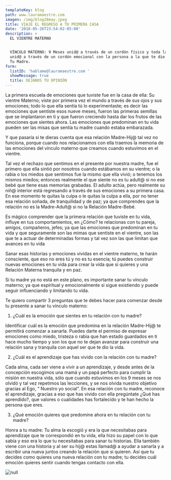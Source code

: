 ```yaml
---
templateKey: blog
path: www.lauramaestre.com
imagen: /img/blog28may.jpeg
title: VIAJE EL REGRESO A TU PRIMERA CASA
date: '2018-05-26T23:54:02-05:00'
description: >
  EL VIENTRE MATERNO


  VÍNCULO MATERNO: 9 Meses unid@ a través de un cordón físico y toda la vida
  unid@ a través de un cordón emocional con la persona a la que te dio la vida:
  Tu Madre.
form:
  listID: 'hablame@lauramaestre.com '
  showMessage: true
  title: DEJÁNOS TU OPINIÓN
---
```

La primera escuela de emociones que tuviste fue en la casa de ella: Su vientre Materno;  viste por primera vez el mundo a través de sus ojos y sus emociones; todo lo que ella sentía tú lo experimentaste; es decir las emociones que sentiste esos nueve meses, fueron las primeras semillas que se implantaron en ti y que fueron creciendo hasta dar los frutos de las emociones que sientes ahora.  Las emociones que predominan en tu vida pueden ser las misas que sentía tu madre cuando estaba embarazada. 

Y que pasaría si te dieras  cuenta que esa relación Madre-Hij@ tal vez no funciona, porque cuando nos relacionamos con ella traemos la memoria de las emociones del vínculo materno que creamos cuando estuvimos en el vientre.

Tal vez el rechazo que sentimos en el presente por nuestra madre,  fue el primero que ella sintió por nosotros cuando estábamos en su vientre; o la rabia o los miedos que sentimos fue la mismo que ella vivió; o tenemos los mismos miedos; entonces realmente el que siente no es tu adult@ si no ese bebé que tiene esas memorias grabadas. 
El adulto actúa, pero realmente su niñ@ interior está regresando a través de sus emociones a su primera casa. En ese momento te quitas la culpa o le quitas la culpa a ella, por no tener esa relación soñada, de tranquilidad y de paz; ya que comprendes que la relación no es la Madre-Adult@ si no la Relación Madre-Bebé.

Es mágico comprender que la primera relación que tuviste en tu vida, influye en tus comportamientos, en ¿Cómo? te relacionas con tu pareja, amigos, compañeros, jefes; ya que las emociones que predominan en tu vida y que seguramente son las mimas que sentiste en el vientre, son las que te a actuar de determinadas formas y tal vez son las que limitan que avances en tu vida 

Sanar esas historias y emociones vividas en el vientre materno, te harán consciente, que eso no eres tú y no es tu esencia;  tú puedes construir nuevas emociones en tu vida para crear la vida que si quieres y una Relación Materna tranquila y en paz. 

Si tu madre ya no está en este plano, es importante sanar tu vínculo materno; ya que espiritual y emocionalmente si sigue existiendo y puede seguir influenciando y limitando tu vida.

 Te quiero compartir 3 preguntas que te debes hacer para comenzar desde tu presente a sanar tu vínculo materno:

1. ¿Cuál es la emoción que sientes en tu relación con tu madre?

Identificar cuál es la emoción que predomina en la relación Madre-Hij@ te permitirá comenzar a sanarla. Puedes darte el permiso de expresar emociones como miedo, tristeza o rabia que han estado guardados en ti hace mucho tiempo y son los que no te dejan avanzar para construir una relación sana y tranquila con aquel ser que te dio la vida.

2. ¿Cuál es el aprendizaje que has vivido  con la relación con tu madre?

Cada alma, cada ser viene a vivir a un aprendizaje, y desde antes de la concepción escogimos una mamá y un papá perfecto para cumplir la misión en nuestra vida, sólo que cuando estuvimos en los 9 meses se nos olvidó y tal  vez repetimos las lecciones, y se nos olvida nuestro objetivo gracias al Ego, “ Nuestro yo social”. 
En esa relación con tu madre, reconoce el aprendizaje, gracias a eso que has vivido con ella pregúntate ¿Qué has aprendido?, que valores o cualidades has fortalecido y te han hecho la persona que eres.

3. ¿Qué emoción quieres que predomine ahora en tu relación con tu madre?

Honra a tu madre: Tu  alma la escogió y era la que necesitabas  para aprendizaje que te correspondió en tu vida, ella hizo su papel con lo que sabía y eso era lo que tu necesitabas para sanar tu historias. Ella también viene con una historia y al ser su hij@ estas llamad@ a ayudar a sanarla y a escribir una nueva juntos creando la relación que si quieren. 
Así que tu decides como quieres una nueva relación con tu madre; tu decides cuál emoción quieres sentir cuando tengas contacto con ella.

>

![null](/img/blog28may.jpeg)
